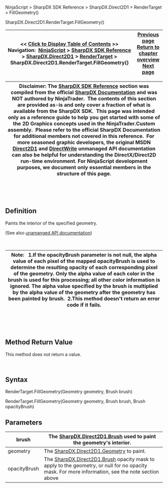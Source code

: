 ﻿


NinjaScript \> SharpDX SDK Reference \> SharpDX.Direct2D1 \> RenderTarget \> FillGeometry()






















SharpDX.Direct2D1\.RenderTarget.FillGeometry()







| \<\< [Click to Display Table of Contents](sharpdx_direct2d1_rendertarget_fillgeometry.md) \>\> **Navigation:**     [NinjaScript](ninjascript.md) \> [SharpDX SDK Reference](sharpdx_sdk_reference.md) \> [SharpDX.Direct2D1](sharpdx_direct2d1.md) \> [RenderTarget](sharpdx_direct2d1_rendertarget.md) \> SharpDX.Direct2D1\.RenderTarget.FillGeometry() | [Previous page](sharpdx_direct2d1_rendertarget_fillellipse.md) [Return to chapter overview](sharpdx_direct2d1_rendertarget.md) [Next page](sharpdx_direct2d1_rendertarget_fillrectangle.md) |
| --- | --- |













| Disclaimer: The [SharpDX SDK Reference](sharpdx_sdk_reference.md) section was compiled from the official [SharpDX Documentation](http://sharpdx.org/) and was NOT authored by NinjaTrader.  The contents of this section are provided as\-is and only cover a fraction of what is available from the SharpDX SDK.  This page was intended only as a reference guide to help you get started with some of the 2D Graphics concepts used in the NinjaTrader.Custom assembly.  Please refer to the official SharpDX Documentation for additional members not covered in this reference.  For more seasoned graphic developers, the original MSDN [Direct2D1](https://msdn.microsoft.com/en-us/library/windows/desktop/dd370990.aspx) and [DirectWrite](https://msdn.microsoft.com/en-us/library/windows/desktop/dd368038.aspx) unmanaged API documentation can also be helpful for understanding the DirectX/Direct2D run\-time environment. For NinjaScript development purposes, we document only essential members in the structure of this page. |
| --- |



 


 


## Definition


Paints the interior of the specified geometry.


(See also [unamanged API documentation](http://msdn.microsoft.com/en-us/library/dd371933.aspx))


 




| Note:   1\.If the opacityBrush parameter is not null, the alpha value of each pixel of the mapped opacityBrush is used to determine the resulting opacity of each corresponding pixel of the geometry. Only the alpha value of each color in the brush is used for this processing; all other color information is ignored. The alpha value specified by the brush is multiplied by the alpha value of the geometry after the geometry has been painted by brush.  2\.This method doesn't return an error code if it fails. |
| --- |



 


 


## Method Return Value


This method does not return a value.


 


## Syntax


RenderTarget.FillGeometry(Geometry geometry, Brush brush)  

RenderTarget.FillGeometry(Geometry geometry, Brush brush, Brush opacityBrush)


## Parameters




| brush | The [SharpDX.Direct2D1\.Brush](sharpdx_direct2d1_brush.md) used to paint the geometry's interior. |
| --- | --- |
| geometry | The [SharpDX.Direct2D1\.Geometry](sharpdx_direct2d1_pathgeometry.md) to paint. |
| opacityBrush | The [SharpDX.Direct2D1\.Brush](sharpdx_direct2d1_brush.md) opacity mask to apply to the geometry, or null for no opacity mask. For more information, see the note section above |









